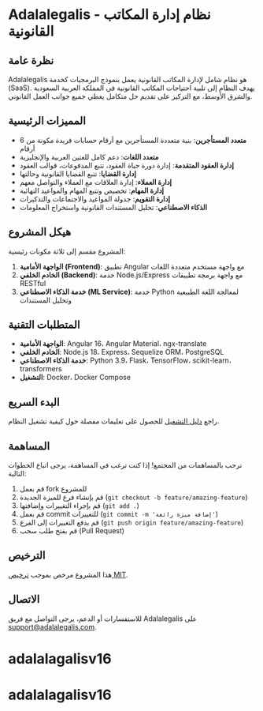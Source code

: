 # Adalalegalis - نظام إدارة المكاتب القانونية

## نظرة عامة

Adalalegalis هو نظام شامل لإدارة المكاتب القانونية يعمل بنموذج البرمجيات كخدمة (SaaS). يهدف النظام إلى تلبية احتياجات المكاتب القانونية في المملكة العربية السعودية والشرق الأوسط، مع التركيز على تقديم حل متكامل يغطي جميع جوانب العمل القانوني.

## المميزات الرئيسية

- **متعدد المستأجرين**: بنية متعددة المستأجرين مع أرقام حسابات فريدة مكونة من 6 أرقام
- **متعدد اللغات**: دعم كامل للغتين العربية والإنجليزية
- **إدارة العقود المتقدمة**: إدارة دورة حياة العقود، تتبع المدفوعات، قوالب العقود
- **إدارة القضايا**: تتبع القضايا القانونية وحالتها
- **إدارة العملاء**: إدارة العلاقات مع العملاء والتواصل معهم
- **إدارة المهام**: تخصيص وتتبع المهام والمواعيد النهائية
- **إدارة التقويم**: جدولة المواعيد والاجتماعات والتذكيرات
- **الذكاء الاصطناعي**: تحليل المستندات القانونية واستخراج المعلومات

## هيكل المشروع

المشروع مقسم إلى ثلاثة مكونات رئيسية:

1. **الواجهة الأمامية (Frontend)**: تطبيق Angular مع واجهة مستخدم متعددة اللغات
2. **الخادم الخلفي (Backend)**: خدمة Node.js/Express مع واجهة برمجة تطبيقات RESTful
3. **خدمة الذكاء الاصطناعي (ML Service)**: خدمة Python لمعالجة اللغة الطبيعية وتحليل المستندات

## المتطلبات التقنية

- **الواجهة الأمامية**: Angular 16، Angular Material، ngx-translate
- **الخادم الخلفي**: Node.js 18، Express، Sequelize ORM، PostgreSQL
- **خدمة الذكاء الاصطناعي**: Python 3.9، Flask، TensorFlow، scikit-learn، transformers
- **التشغيل**: Docker، Docker Compose

## البدء السريع

راجع [دليل التشغيل](DEPLOYMENT_GUIDE.md) للحصول على تعليمات مفصلة حول كيفية تشغيل النظام.

## المساهمة

نرحب بالمساهمات من المجتمع! إذا كنت ترغب في المساهمة، يرجى اتباع الخطوات التالية:

1. قم بعمل fork للمشروع
2. قم بإنشاء فرع للميزة الجديدة (`git checkout -b feature/amazing-feature`)
3. قم بإجراء التغييرات وإضافتها (`git add .`)
4. قم بعمل commit للتغييرات (`git commit -m 'إضافة ميزة رائعة'`)
5. قم بدفع التغييرات إلى الفرع (`git push origin feature/amazing-feature`)
6. قم بفتح طلب سحب (Pull Request)

## الترخيص

هذا المشروع مرخص بموجب [ترخيص MIT](LICENSE).

## الاتصال

للاستفسارات أو الدعم، يرجى التواصل مع فريق Adalalegalis على support@adalalegalis.com.
# adalalagalisv16
# adalalagalisv16
